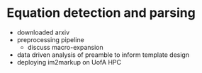 # Equation detection and parsing
- downloaded arxiv
- preprocessing pipeline
    - discuss macro-expansion
- data driven analysis of preamble to inform template design
- deploying im2markup on UofA HPC
